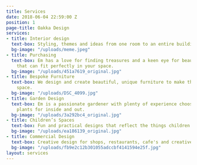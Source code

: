 ```yaml
---
title: Services
date: 2018-06-04 22:59:00 Z
position: 1
page-title: Oakka Design
services:
- title: Interior design
  text-box: Styling, themes and ideas from one room to an entire building.
  bg-image: "/uploads/meme.jpeg"
- title: Purchasing
  text-box: Em has a love for finding treasures and a keen eye for beautiful things
    that can fit perfectly in your space.
  bg-image: "/uploads/451a7619_original.jpg"
- title: Bespoke Furniture
  text-box: We design and create beautiful, unique furniture to make the most of your
    space.
  bg-image: "/uploads/DSC_4099.jpg"
- title: Garden Design
  text-box: Em is a passionate gardener with plenty of experience choosing the best
    plants for inside and out.
  bg-image: "/uploads/3a292bc4_original.jpg"
- title: Children’s Spaces
  text-box: Fun and practical designs that reflect the things children love.
  bg-image: "/uploads/ea186139_original.jpg"
- title: Commercial Design
  text-box: Creative design for shops, restaurants, cafe's and creative spaces.
  bg-image: "/uploads/fb9e2c12b301055adccbf4141594e25f.jpg"
layout: services
---
```


